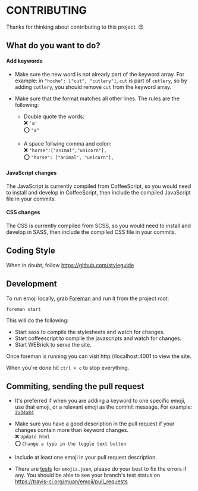 # CONTRIBUTING

Thanks for thinking about contributing to this project. :heart_eyes:

## What do you want to do?

#### Add keywords

- Make sure the new word is not already part of the keyword array. For example: in `"hocho": ["cut", "cutlery"]`, `cut` is part of `cutlery`, so by adding `cutlery`, you should remove `cut` from the keyword array.

- Make sure that the format matches all other lines. The rules are the following:
  - Double quote the words:<br>
    :x: `'a'`<br>
    :o: `"a"`

  - A space follwing comma and colon:<br>
    :x: `"horse":["animal","unicorn"],`<br>
    :o: `"horse": ["animal", "unicorn"],`

#### JavaScript changes

The JavaScript is currently compiled from CoffeeScript, so you would need to install and develop in CoffeeScript, then include the compiled JavaScript file in your commits.

#### CSS changes

The CSS is currently compiled from SCSS, so you would need to install and develop in SASS, then include the compiled CSS file in your commits.

## Coding Style

When in doubt, follow https://github.com/styleguide

## Development

To run emoji locally, grab [Foreman](https://ddollar.github.io/foreman/) and run it from the project root:

`foreman start`

This will do the following:

- Start sass to compile the stylesheets and watch for changes.
- Start coffeescript to compile the javascripts and watch for changes.
- Start WEBrick to serve the site.

Once foreman is running you can visit http://localhost:4001 to view the site.

When you're done hit `ctrl + c` to stop everything.

## Commiting, sending the pull request

- It's preferred if when you are adding a keyword to one specific emoji, use that emoji, or a relevant emoji as the commit message. For example: [`2a34a84`](https://github.com/muan/emoji/commit/2a34a84576ec1565587bb78ff465844c835819ad)

- Make sure you have a good description in the pull request if your changes contain more than keyword changes.<br>
  :x: `Update html`<br>
  :o: `Change a typo in the toggle text button`

- Include at least one emoji in your pull request description.

- There are [tests](https://github.com/muan/emoji/blob/gh-pages/test.js) for `emojis.json`, please do your best to fix the errors if any. You should be able to see your branch's test status on https://travis-ci.org/muan/emoji/pull_requests
